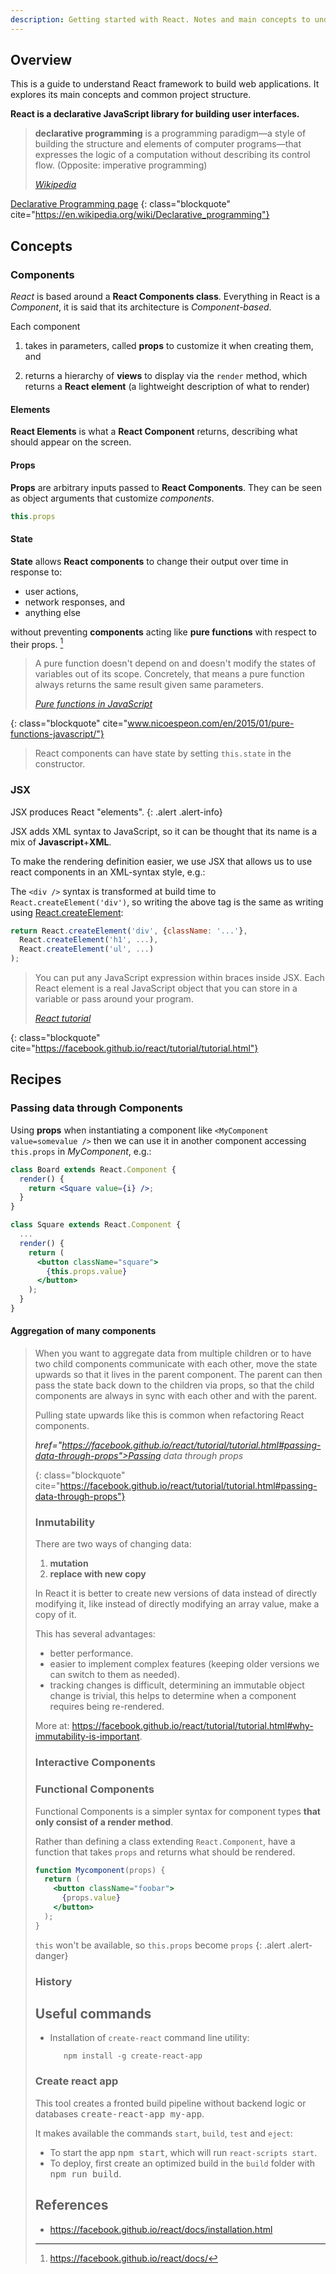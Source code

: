 ```yaml
---
description: Getting started with React. Notes and main concepts to understand how it works and how to build a website.
---
```


## Overview

This is a guide to understand React framework to build web
applications. It explores its main concepts and common project
structure.

**React is a declarative JavaScript library for building user
interfaces.**

> **declarative programming** is a programming paradigm—a style of
> building the structure and elements of computer programs—that
> expresses the logic of a computation without describing its control
> flow. (Opposite: imperative programming)
> 
> <footer class="blockquote-footer"> <cite><a href="https://en.wikipedia.org/wiki/Declarative_programming">Wikipedia
Declarative Programming page</a></cite></footer>
{: class="blockquote" cite="https://en.wikipedia.org/wiki/Declarative_programming"}

## Concepts

### Components

*React* is based around a **React Components class**. Everything in
React is a *Component*, it is said that its architecture is
*Component-based*.

Each component 

1. takes in parameters, called **props** to customize it
when creating them, and

2. returns a hierarchy of **views** to display via the `render`
   method, which returns a **React element** (a lightweight
   description of what to render)

#### Elements

**React Elements** is what a **React Component** returns, describing what
should appear on the screen.

#### Props

**Props** are arbitrary inputs passed to **React Components**. 
They can be seen as object arguments that customize *components*.

~~~ jsx
this.props
~~~

#### State

**State** allows **React components** to change their output over time
in response to:

- user actions, 
- network responses, and
- anything else

without preventing **components** acting like **pure functions** with
respect to their props. [^1]

> A pure function doesn't depend on and doesn't modify the states of
> variables out of its scope. Concretely, that means a pure function
> always returns the same result given same parameters.
> 
> <footer class="blockquote-footer"> <cite><a href="http://www.nicoespeon.com/en/2015/01/pure-functions-javascript/">Pure functions in JavaScript</a></cite></footer>
{: class="blockquote" cite="www.nicoespeon.com/en/2015/01/pure-functions-javascript/"}

> React components can have state by setting `this.state` in the
> constructor.


### JSX

JSX produces React "elements".
{: .alert .alert-info}

JSX adds XML syntax to JavaScript, so it can be thought that its name
is a mix of **Javascript**+**XML**.

To make the rendering definition easier, we use JSX that allows us to
use react components in an XML-syntax style, e.g.:

The `<div />` syntax is transformed at build time to
`React.createElement('div')`, so writing the above tag is the same as
writing using [React.createElement](https://facebook.github.io/react/docs/react-api.html#createelement):

~~~ jsx
return React.createElement('div', {className: '...'},
  React.createElement('h1', ...),
  React.createElement('ul', ...)
);
~~~

> You can put any JavaScript expression within braces inside JSX. Each
> React element is a real JavaScript object that you can store in a
> variable or pass around your program.
> 
> <footer class="blockquote-footer"> <cite><a href="https://facebook.github.io/react/tutorial/tutorial.html">React tutorial</a></cite></footer>
{: class="blockquote" cite="https://facebook.github.io/react/tutorial/tutorial.html"}

## Recipes

### Passing data through Components

Using **props** when instantiating a component like `<MyComponent
value=somevalue />` then we can use it in another component accessing
`this.props` in *MyComponent*, e.g.:

~~~ jsx
class Board extends React.Component {
  render() {
    return <Square value={i} />;
  }
}

class Square extends React.Component {
  ...
  render() {
    return (
      <button className="square">
        {this.props.value}
      </button>
    );
  }
}
~~~

#### Aggregation of many components

> When you want to aggregate data from multiple children or to have
> two child components communicate with each other, move the state
> upwards so that it lives in the parent component. The parent can
> then pass the state back down to the children via props, so that the
> child components are always in sync with each other and with the
> parent.
> 
> Pulling state upwards like this is common when refactoring React components.
> <footer class="blockquote-footer"> <cite><a
href="https://facebook.github.io/react/tutorial/tutorial.html#passing-data-through-props">Passing
data through props</a></cite></footer>
{: class="blockquote" cite="https://facebook.github.io/react/tutorial/tutorial.html#passing-data-through-props"}

### Inmutability

There are two ways of changing data:

1. **mutation**
2. **replace with new copy**

In React it is better to create new versions of data instead of
directly modifying it, like instead of directly modifying an array
value, make a copy of it.

This has several advantages:

- better performance.
- easier to implement complex features (keeping older versions we can
  switch to them as needed).
- tracking changes is difficult, determining an immutable object
  change is trivial, this helps to determine when a component requires
  being re-rendered.

More at: <https://facebook.github.io/react/tutorial/tutorial.html#why-immutability-is-important>.

### Interactive Components

### Functional Components

Functional Components is a simpler syntax for component types **that only consist of a render method**.

Rather than defining a class extending `React.Component`, have a
function that takes `props` and returns what should be rendered.

~~~ jsx
function Mycomponent(props) {
  return (
    <button className="foobar">
      {props.value}
    </button>
  );
}
~~~

`this` won't be available, so `this.props` become `props`
{: .alert .alert-danger}

### History

## Useful commands

- Installation of `create-react` command line utility:

         npm install -g create-react-app
		 
### Create react app

This tool creates a fronted build pipeline without backend logic or
databases <kbd>create-react-app my-app</kbd>.

It makes available the commands `start`, `build`, `test` and `eject`:

- To start the app <kbd>npm start</kbd>, which will run `react-scripts start`.
- To deploy, first create an optimized build in the `build` folder with <kbd>npm run build</kbd>.

## References

- <https://facebook.github.io/react/docs/installation.html>
	

[^1]: https://facebook.github.io/react/docs/	
